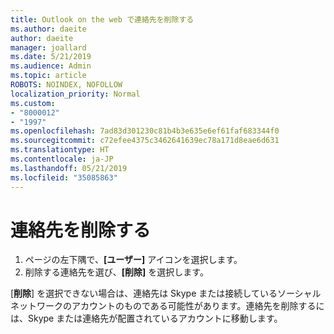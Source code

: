 ```yaml
---
title: Outlook on the web で連絡先を削除する
ms.author: daeite
author: daeite
manager: joallard
ms.date: 5/21/2019
ms.audience: Admin
ms.topic: article
ROBOTS: NOINDEX, NOFOLLOW
localization_priority: Normal
ms.custom:
- "8000012"
- "1997"
ms.openlocfilehash: 7ad83d301230c81b4b3e635e6ef61faf683344f0
ms.sourcegitcommit: c72efee4375c3462641639ec78a171d8eae6d631
ms.translationtype: HT
ms.contentlocale: ja-JP
ms.lasthandoff: 05/21/2019
ms.locfileid: "35085863"
---
```

# <a name="delete-a-contact"></a>連絡先を削除する

1. ページの左下隅で、**[ユーザー]** アイコンを選択します。
2. 削除する連絡先を選び、**[削除]** を選択します。

[**削除**] を選択できない場合は、連絡先は Skype または接続しているソーシャル ネットワークのアカウントのものである可能性があります。連絡先を削除するには、Skype または連絡先が配置されているアカウントに移動します。